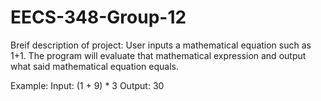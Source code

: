 # EECS-348-Group-12

Breif description of project:
User inputs a mathematical equation such as 1+1. The program will evaluate that mathematical expression and output what said mathematical equation equals.

Example: 
Input: (1 + 9) * 3
Output: 30
